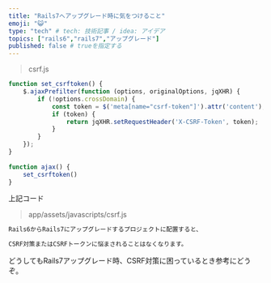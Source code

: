 ```yaml
---
title: "Rails7へアップグレード時に気をつけること"
emoji: "😺"
type: "tech" # tech: 技術記事 / idea: アイデア
topics: ["rails6","rails7","アップグレード"]
published: false # trueを指定する
---
```


> csrf.js

```javascript
function set_csrftoken() {
    $.ajaxPrefilter(function (options, originalOptions, jqXHR) {
        if (!options.crossDomain) {
            const token = $('meta[name="csrf-token"]').attr('content');
            if (token) {
                return jqXHR.setRequestHeader('X-CSRF-Token', token);
            }
        }
    });
}
 
function ajax() {
    set_csrftoken()
}
```

上記コード

> app/assets/javascripts/csrf.js

```markdown
Rails6からRails7にアップグレードするプロジェクトに配置すると、

CSRF対策またはCSRFトークンに悩まされることはなくなります。
```

どうしてもRails7アップグレード時、CSRF対策に困っているとき参考にどうぞ。
